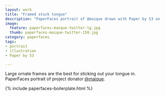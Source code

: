 ```yaml
---
layout: work
title: "Framed stuck tongue"
description: "PaperFaces portrait of @maique drawn with Paper by 53 on an iPad."
image: 
  feature: paperfaces-maique-twitter-lg.jpg
  thumb: paperfaces-maique-twitter-150.jpg
category: paperfaces
tags: 
- portrait
- illustration
- Paper by 53

---
```


Large ornate frames are the best for sticking out your tongue in. PaperFaces portrait of project donator [@maique](http://twitter.com/maique).

{% include paperfaces-boilerplate.html %}